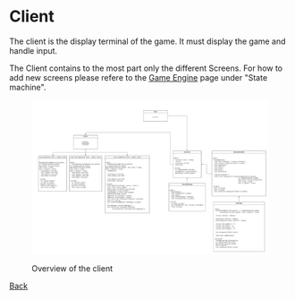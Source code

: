 # Client

The client is the display terminal of the game. It must display the game and handle input.

The Client contains to the most part only the different Screens. For how to add new screens please refere to the [Game Engine](game-engine.md) page under "State machine".

<figure><img src="../assets/R-Type Client.png" alt=""><figcaption><p>Overview of the client</p></figcaption></figure>

[Back](../../README.md)
